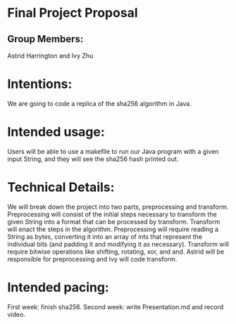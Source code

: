 # Final Project Proposal

## Group Members:

Astrid Harrington and Ivy Zhu

# Intentions:

We are going to code a replica of the sha256 algorithm in Java.
    
# Intended usage:

Users will be able to use a makefile to run our Java program with a given input String, and they will see the sha256 hash printed out.
  
# Technical Details:

We will break down the project into two parts, preprocessing and transform. Preprocessing will consist of the initial steps necessary to transform the given String into a format that can be processed by transform. Transform will enact the steps in the algorithm. Preprocessing will require reading a String as bytes, converting it into an array of ints that represent the individual bits (and padding it and modifying it as necessary). Transform will require bitwise operations like shifting, rotating, xor, and and. Astrid will be responsible for preprocessing and Ivy will code transform.
    
# Intended pacing:

First week: finish sha256.
Second week: write Presentation.md and record video.
